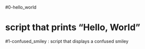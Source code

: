 #0-hello_world
# script that prints “Hello, World”

#1-confused_smiley : script that displays a confused smiley